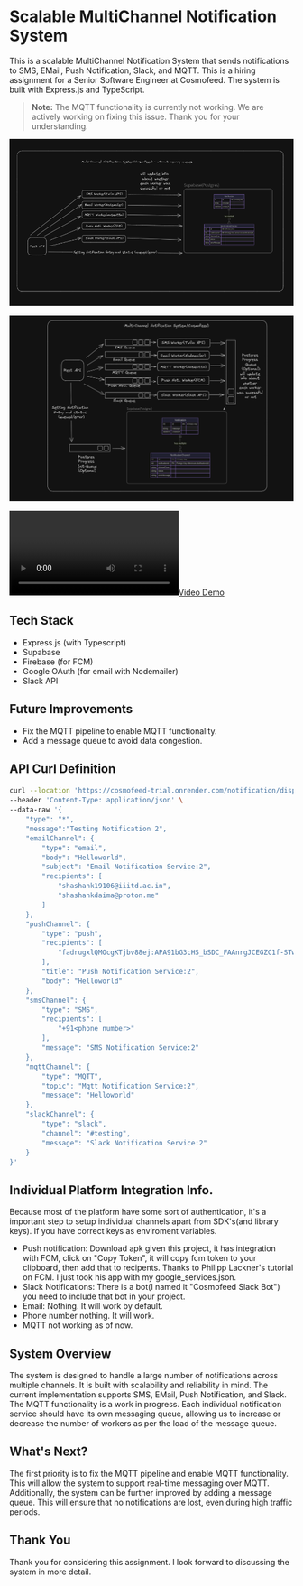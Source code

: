 # Scalable MultiChannel Notification System


This is a scalable MultiChannel Notification System that sends notifications to SMS, EMail, Push Notification, Slack, and MQTT. This is a hiring assignment for a Senior Software Engineer at Cosmofeed. The system is built with Express.js and TypeScript.
> **Note:** The MQTT functionality is currently not working. We are actively working on fixing this issue. Thank you for your understanding.

![Current System Design](media/current_system_design.png)

![System Design with Message Queues](media/system_design.png)

[![Video Demo](media/video_sample_of_api.mkv)](media/video_sample_of_api.mkv)


## Tech Stack
- Express.js (with Typescript)
- Supabase
- Firebase (for FCM)
- Google OAuth (for email with Nodemailer)
- Slack API


## Future Improvements
- Fix the MQTT pipeline to enable MQTT functionality.
- Add a message queue to avoid data congestion.

## API Curl Definition
```bash
curl --location 'https://cosmofeed-trial.onrender.com/notification/dispatch' \
--header 'Content-Type: application/json' \
--data-raw '{
    "type": "*",
    "message":"Testing Notification 2",
    "emailChannel": {
        "type": "email",
        "body": "Helloworld",
        "subject": "Email Notification Service:2",
        "recipients": [
            "shashank19106@iiitd.ac.in",
            "shashankdaima@proton.me"
        ]
    },
    "pushChannel": {
        "type": "push",
        "recipients": [
            "fadrugxlQMOcgKTjbv88ej:APA91bG3cHS_bSDC_FAAnrgJCEGZC1f-STwv6lBAfL7ba-UFVZQNR3kRIQOsTVjdZGLEbFw1poQn0Q9ogvvf7VzT_UBOOzI1hauvurb57JMOM8cyZi22tv1MRayPDbFUOCmyIil5V2Np"
        ],
        "title": "Push Notification Service:2",
        "body": "Helloworld"
    },
    "smsChannel": {
        "type": "SMS",
        "recipients": [
            "+91<phone number>"
        ],
        "message": "SMS Notification Service:2"
    },
    "mqttChannel": {
        "type": "MQTT",
        "topic": "Mqtt Notification Service:2",
        "message": "Helloworld"
    },
    "slackChannel": {
        "type": "slack",
        "channel": "#testing",
        "message": "Slack Notification Service:2"
    }
}'
```
## Individual Platform Integration Info.
Because most of the platform have some sort of authentication, it's a important step to setup individual channels apart from SDK's(and library keys). If you have correct keys as enviroment variables.
- Push notification: Download apk given this project, it has integration with FCM, click on "Copy Token", it will copy fcm token to your clipboard, then add that to recipents. Thanks to Philipp Lackner's tutorial on FCM. I just took his app with my google_services.json. 
- Slack Notifications: There is a bot(I named it "Cosmofeed Slack Bot") you need to include that bot in your project. 
- Email: Nothing. It will work by default. 
- Phone number nothing. It will work. 
- MQTT not working as of now. 


## System Overview
The system is designed to handle a large number of notifications across multiple channels. It is built with scalability and reliability in mind. The current implementation supports SMS, EMail, Push Notification, and Slack. The MQTT functionality is a work in progress. Each individual notification service should have its own messaging queue, allowing us to increase or decrease the number of workers as per the load of the message queue.
## What's Next?
The first priority is to fix the MQTT pipeline and enable MQTT functionality. This will allow the system to support real-time messaging over MQTT. Additionally, the system can be further improved by adding a message queue. This will ensure that no notifications are lost, even during high traffic periods.

## Thank You
Thank you for considering this assignment. I look forward to discussing the system in more detail.

